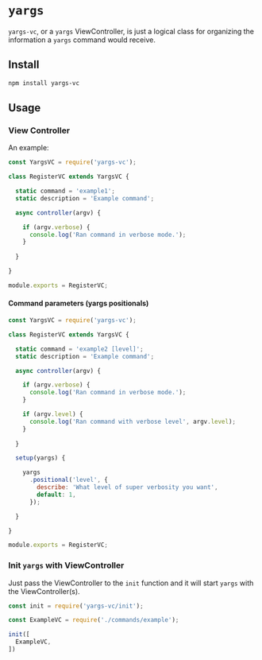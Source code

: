 # `yargs` 

`yargs-vc`, or a `yargs` ViewController, is just a logical class for organizing the information a `yargs` command would receive.

## Install

```sh
npm install yargs-vc
```

## Usage

### View Controller

An example:

```js
const YargsVC = require('yargs-vc');

class RegisterVC extends YargsVC {

  static command = 'example1';
  static description = 'Example command';

  async controller(argv) {

    if (argv.verbose) {
      console.log('Ran command in verbose mode.');
    }
  
  }

}

module.exports = RegisterVC;
```

#### Command parameters (yargs positionals)

```js
const YargsVC = require('yargs-vc');

class RegisterVC extends YargsVC {

  static command = 'example2 [level]';
  static description = 'Example command';

  async controller(argv) {

    if (argv.verbose) {
      console.log('Ran command in verbose mode.');
    }

    if (argv.level) {
      console.log('Ran command with verbose level', argv.level);
    }
  
  }

  setup(yargs) {

    yargs
      .positional('level', {
        describe: 'What level of super verbosity you want',
        default: 1,
      });

  }

}

module.exports = RegisterVC;
```

### Init `yargs` with ViewController

Just pass the ViewController to the `init` function and it will start `yargs` with the ViewController(s).

```js
const init = require('yargs-vc/init');

const ExampleVC = require('./commands/example');

init([
  ExampleVC,
])
```
